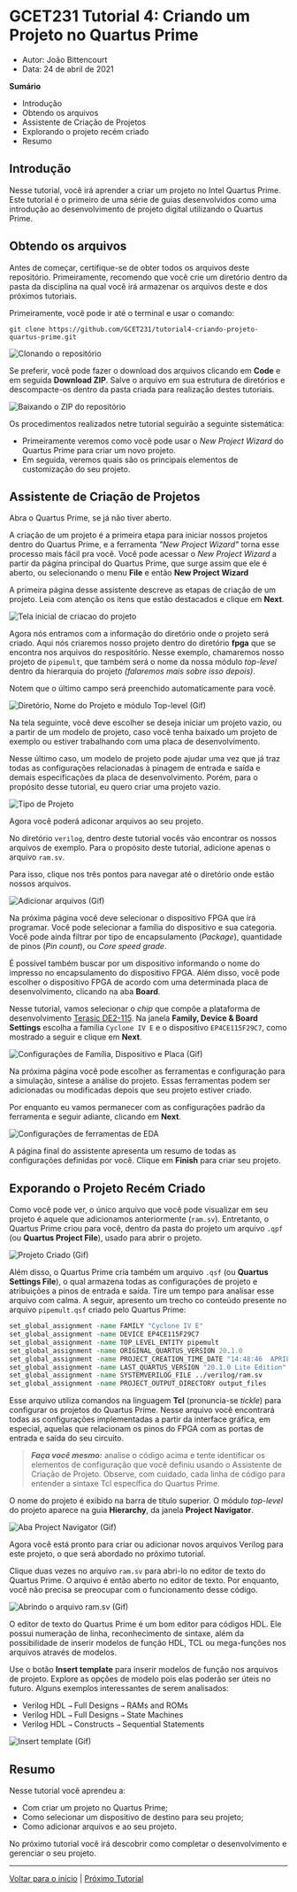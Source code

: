 # GCET231 Tutorial 4: Criando um Projeto no Quartus Prime

* Autor: João Bittencourt
* Data: 24 de abril de 2021

**Sumário**

* Introdução
* Obtendo os arquivos
* Assistente de Criação de Projetos
* Explorando o projeto recém criado
* Resumo

## Introdução

Nesse tutorial, você irá aprender a criar um projeto no Intel Quartus Prime.  Este tutorial é o primeiro de uma série de guias desenvolvidos como uma introdução ao desenvolvimento de projeto digital utilizando o Quartus Prime.

## Obtendo os arquivos

Antes de começar, certifique-se de obter todos os arquivos deste repositório. Primeiramente, recomendo que você crie um diretório dentro da pasta da disciplina na qual você irá armazenar os arquivos deste e dos próximos tutoriais. 

Primeiramente, você pode ir até o terminal e usar o comando:

`git clone https://github.com/GCET231/tutorial4-criando-projeto-quartus-prime.git`

![Clonando o repositório](https://i.loli.net/2021/04/23/ABKdiQ8GFkjoNCl.gif)

Se preferir, você pode fazer o download dos arquivos clicando em **Code** e em seguida **Download ZIP**. Salve o arquivo em sua estrutura de diretórios e descompacte-os dentro da pasta criada para realização destes tutoriais.

![Baixando o ZIP do repositório](https://i.loli.net/2021/04/24/qaBs7xjXLlVmJUF.gif)

Os procedimentos realizados netre tutorial seguirão a seguinte sistemática:

- Primeiramente veremos como você pode usar o *New Project Wizard* do Quartus Prime para criar um novo projeto.
- Em seguida, veremos quais são os principais elementos de customização do seu projeto.

## Assistente de Criação de Projetos

Abra o Quartus Prime, se já não tiver aberto.

A criação de um projeto é a primeira etapa para iniciar nossos projetos dentro do Quartus Prime, e a ferramenta *"New Project Wizard"* torna esse processo mais fácil pra você. Você pode acessar o *New Project Wizard* a partir da página principal do Quartus Prime, que surge assim que ele é aberto, ou selecionando o menu **File** e então **New Project Wizard**

A primeira página desse assistente descreve as etapas de criação de um projeto. Leia com atenção os itens que estão destacados e clique em **Next**.

![Tela inicial de criacao do projeto](https://i.loli.net/2021/04/25/anp63hbiVyN5Gu8.png)

Agora nós entramos com a informação do diretório onde o projeto será criado. Aqui nós criaremos nosso projeto dentro do diretório **fpga** que se encontra nos arquivos do respositório. Nesse exemplo, chamaremos nosso projeto de `pipemult`, que também será o nome da nossa módulo *top-level* dentro da hierarquia do projeto *(falaremos mais sobre isso depois)*.

Notem que o último campo será preenchido automaticamente para você.

![Diretório, Nome do Projeto e módulo Top-level (Gif)](https://i.loli.net/2021/04/23/OS9QAJget1iM8ln.gif)

Na tela seguinte, você deve escolher se deseja iniciar um projeto vazio, ou a partir de um modelo de projeto, caso você tenha baixado um projeto de exemplo ou estiver trabalhando com uma placa de desenvolvimento.

Nesse último caso, um modelo de projeto pode ajudar uma vez que já traz todas as configurações relacionadas à pinagem de entrada e saída e demais especificações da placa de desenvolvimento. Porém, para o propósito desse tutorial, eu quero criar uma projeto vazio.

![Tipo de Projeto](https://i.loli.net/2021/04/24/GtcNbwWJRM6o4m9.png)

Agora você poderá adiconar arquivos ao seu projeto. 

No diretório `verilog`, dentro deste tutorial vocês vão encontrar os nossos arquivos de exemplo. Para o propósito deste tutorial, adicione apenas o arquivo `ram.sv`.

Para isso, clique nos três pontos para navegar até o diretório onde estão nossos arquivos.

![Adicionar arquivos (Gif)](https://i.loli.net/2021/04/24/LbuoYA4z1ITCB5t.gif)

Na próxima página você deve selecionar o dispositivo FPGA que irá programar. Você pode selecionar a família do dispositivo e sua categoria. Você pode ainda filtrar por tipo de encapsulamento (*Package*), quantidade de pinos (*Pin count*), ou *Core speed grade*.

É possível também buscar por um dispositivo informando o nome do impresso no encapsulamento do dispositivo FPGA. Além disso, você pode escolher o dispositivo FPGA de acordo com uma determinada placa de desenvolvimento, clicando na aba **Board**.

Nesse tutorial, vamos selecionar o *chip* que compõe a plataforma de desenvolvimento [Terasic DE2-115](http://www.terasic.com.tw/cgi-bin/page/archive.pl?Language=English&CategoryNo=139&No=502). Na janela **Family, Device & Board Settings** escolha a família `Cyclone IV E` e o dispositivo `EP4CE115F29C7`, como mostrado a seguir e clique em **Next**.

![Configurações de Família, Dispositivo e Placa (Gif)](https://i.loli.net/2021/04/24/xfmVHFIG9rRckKQ.gif)

Na próxima página você pode escolher as ferramentas e configuração para a simulação, síntese a análise do projeto. Essas ferramentas podem ser adicionadas ou modificadas depois que seu projeto estiver criado.

Por enquanto eu vamos permanecer com as configurações padrão da ferramenta e seguir adiante, clicando em **Next**. 

![Configurações de ferramentas de EDA](https://i.loli.net/2021/04/24/SRnYQsk59W1wTXl.png)

A página final do assistente apresenta um resumo de todas as configurações definidas por você. Clique em **Finish** para criar seu projeto.

## Exporando o Projeto Recém Criado

Como você pode ver, o único arquivo que você pode visualizar em seu projeto é aquele que adicionamos anteriormente (`ram.sv`). Entretanto, o Quartus Prime criou para você, dentro da pasta do projeto um arquivo `.qpf` (ou **Quartus Project File**), usado para abrir o projeto.

![Projeto Criado (Gif)](https://i.loli.net/2021/04/24/Y2AibaCyGEqVvJn.gif)

Além disso, o Quartus Prime cria também um arquivo `.qsf` (ou **Quartus Settings File**), o qual armazena todas as configurações de projeto e atribuições a pinos de entrada e saída. Tire um tempo para analisar esse arquivo com calma. A seguir, apresento um trecho co conteúdo presente no arquivo `pipemult.qsf` criado pelo Quartus Prime:

```tcl
set_global_assignment -name FAMILY "Cyclone IV E"
set_global_assignment -name DEVICE EP4CE115F29C7
set_global_assignment -name TOP_LEVEL_ENTITY pipemult
set_global_assignment -name ORIGINAL_QUARTUS_VERSION 20.1.0
set_global_assignment -name PROJECT_CREATION_TIME_DATE "14:48:46  APRIL 23, 2021"
set_global_assignment -name LAST_QUARTUS_VERSION "20.1.0 Lite Edition"
set_global_assignment -name SYSTEMVERILOG_FILE ../verilog/ram.sv
set_global_assignment -name PROJECT_OUTPUT_DIRECTORY output_files
```

Esse arquivo utiliza comandos na linguagem **Tcl** (pronuncia-se *tickle*) para configurar os projetos do Quartus Prime. Nesse arquivo você encontrará todas as configurações implementadas a partir da interface gráfica, em especial, aquelas que relacionam os pinos do FPGA com as portas de entrada e saída do seu circuito. 

> ***Faça você mesmo:*** analise o código acima e tente identificar os elementos de configuração que você definiu usando o Assistente de Criação de Projeto. Observe, com cuidado, cada linha de código para entender a sintaxe Tcl específica do Quartus Prime.

O nome do projeto é exibido na barra de título superior. O módulo *top-level* do projeto aparece na guia **Hierarchy**, da janela **Project Navigator**.

![Aba Project Navigator (Gif)](https://i.loli.net/2021/04/24/8DPETpLHytlIkS7.gif)

Agora você está pronto para criar ou adicionar novos arquivos Verilog para este projeto, o que será abordado no próximo tutorial.

Clique duas vezes no arquivo `ram.sv` para abri-lo no editor de texto do Quartus Prime. O arquivo é então aberto no editor de texto. Por enquanto, você não precisa se preocupar com o funcionamento desse código.

![Abrindo o arquivo ram.sv (Gif)](https://i.loli.net/2021/04/24/j2lrTukVJx7DEeH.gif)

O editor de texto do Quartus Prime é um bom editor para códigos HDL. Ele possui numeração de linha, reconhecimento de sintaxe, além da possibilidade de inserir modelos de função HDL, TCL ou mega-funções nos arquivos através de modelos.

Use o botão **Insert template** para inserir modelos de função nos arquivos de projeto. Explore as opções de modelo pois elas poderão ser úteis no futuro. Alguns exemplos interessantes de serem analisados:

- Verilog HDL `→` Full Designs `→` RAMs and ROMs
- Verilog HDL `→` Full Designs `→` State Machines
- Verilog HDL `→` Constructs `→` Sequential Statements

![Insert template (Gif)](https://i.loli.net/2021/04/24/9Qb6WM8mOKBgrjf.gif)

## Resumo

Nesse tutorial você aprendeu a:

- Com criar um projeto no Quartus Prime;
- Como selecionar um dispositivo de destino para seu projeto;
- Como adicionar arquivos e ao seu projeto.

No próximo tutorial você irá descobrir como completar o desenvolvimento e gerenciar o seu projeto.

---

<a href="#top">Voltar para o início</a> | <a href="">Próximo Tutorial</a> 